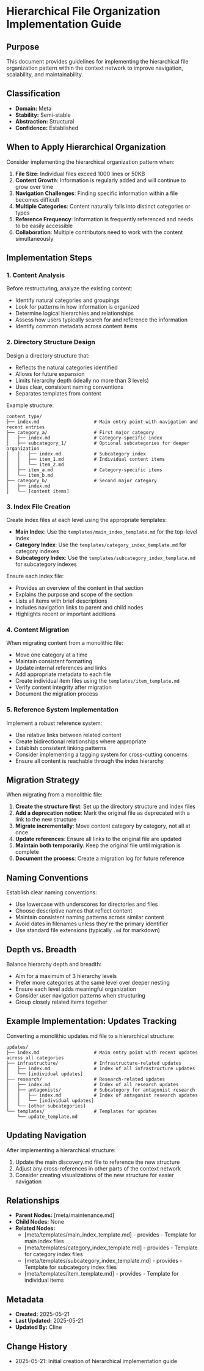 # Hierarchical File Organization Implementation Guide

## Purpose
This document provides guidelines for implementing the hierarchical file organization pattern within the context network to improve navigation, scalability, and maintainability.

## Classification
- **Domain:** Meta
- **Stability:** Semi-stable
- **Abstraction:** Structural
- **Confidence:** Established

## When to Apply Hierarchical Organization

Consider implementing the hierarchical organization pattern when:

1. **File Size**: Individual files exceed 1000 lines or 50KB
2. **Content Growth**: Information is regularly added and will continue to grow over time
3. **Navigation Challenges**: Finding specific information within a file becomes difficult
4. **Multiple Categories**: Content naturally falls into distinct categories or types
5. **Reference Frequency**: Information is frequently referenced and needs to be easily accessible
6. **Collaboration**: Multiple contributors need to work with the content simultaneously

## Implementation Steps

### 1. Content Analysis

Before restructuring, analyze the existing content:

- Identify natural categories and groupings
- Look for patterns in how information is organized
- Determine logical hierarchies and relationships
- Assess how users typically search for and reference the information
- Identify common metadata across content items

### 2. Directory Structure Design

Design a directory structure that:

- Reflects the natural categories identified
- Allows for future expansion
- Limits hierarchy depth (ideally no more than 3 levels)
- Uses clear, consistent naming conventions
- Separates templates from content

Example structure:
```
content_type/
├── index.md                    # Main entry point with navigation and recent entries
├── category_a/                 # First major category
│   ├── index.md                # Category-specific index
│   ├── subcategory_1/          # Optional subcategories for deeper organization
│   │   ├── index.md            # Subcategory index
│   │   ├── item_1.md           # Individual content items
│   │   └── item_2.md
│   ├── item_a.md               # Category-specific items
│   └── item_b.md
├── category_b/                 # Second major category
│   ├── index.md
│   └── [content items]
```

### 3. Index File Creation

Create index files at each level using the appropriate templates:

- **Main Index**: Use the `templates/main_index_template.md` for the top-level index
- **Category Index**: Use the `templates/category_index_template.md` for category indexes
- **Subcategory Index**: Use the `templates/subcategory_index_template.md` for subcategory indexes

Ensure each index file:
- Provides an overview of the content in that section
- Explains the purpose and scope of the section
- Lists all items with brief descriptions
- Includes navigation links to parent and child nodes
- Highlights recent or important additions

### 4. Content Migration

When migrating content from a monolithic file:

- Move one category at a time
- Maintain consistent formatting
- Update internal references and links
- Add appropriate metadata to each file
- Create individual item files using the `templates/item_template.md`
- Verify content integrity after migration
- Document the migration process

### 5. Reference System Implementation

Implement a robust reference system:

- Use relative links between related content
- Create bidirectional relationships where appropriate
- Establish consistent linking patterns
- Consider implementing a tagging system for cross-cutting concerns
- Ensure all content is reachable through the index hierarchy

## Migration Strategy

When migrating from a monolithic file:

1. **Create the structure first**: Set up the directory structure and index files
2. **Add a deprecation notice**: Mark the original file as deprecated with a link to the new structure
3. **Migrate incrementally**: Move content category by category, not all at once
4. **Update references**: Ensure all links to the original file are updated
5. **Maintain both temporarily**: Keep the original file until migration is complete
6. **Document the process**: Create a migration log for future reference

## Naming Conventions

Establish clear naming conventions:

- Use lowercase with underscores for directories and files
- Choose descriptive names that reflect content
- Maintain consistent naming patterns across similar content
- Avoid dates in filenames unless they're the primary identifier
- Use standard file extensions (typically `.md` for markdown)

## Depth vs. Breadth

Balance hierarchy depth and breadth:

- Aim for a maximum of 3 hierarchy levels
- Prefer more categories at the same level over deeper nesting
- Ensure each level adds meaningful organization
- Consider user navigation patterns when structuring
- Group closely related items together

## Example Implementation: Updates Tracking

Converting a monolithic updates.md file to a hierarchical structure:

```
updates/
├── index.md                    # Main entry point with recent updates across all categories
├── infrastructure/             # Infrastructure-related updates
│   ├── index.md                # Index of all infrastructure updates
│   └── [individual updates]
├── research/                   # Research-related updates
│   ├── index.md                # Index of all research updates
│   ├── antagonists/            # Subcategory for antagonist research
│   │   ├── index.md            # Index of antagonist research updates
│   │   └── [individual updates]
│   └── [other subcategories]
└── templates/                  # Templates for updates
    └── update_template.md
```

## Updating Navigation

After implementing a hierarchical structure:

1. Update the main discovery.md file to reference the new structure
2. Adjust any cross-references in other parts of the context network
3. Consider creating visualizations of the new structure for easier navigation

## Relationships
- **Parent Nodes:** [meta/maintenance.md]
- **Child Nodes:** None
- **Related Nodes:** 
  - [meta/templates/main_index_template.md] - provides - Template for main index files
  - [meta/templates/category_index_template.md] - provides - Template for category index files
  - [meta/templates/subcategory_index_template.md] - provides - Template for subcategory index files
  - [meta/templates/item_template.md] - provides - Template for individual items

## Metadata
- **Created:** 2025-05-21
- **Last Updated:** 2025-05-21
- **Updated By:** Cline

## Change History
- 2025-05-21: Initial creation of hierarchical implementation guide
